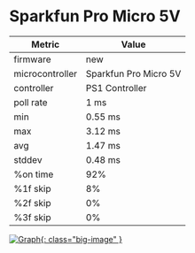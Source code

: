 # Sparkfun Pro Micro 5V

| Metric          | Value          |
| --------------- | -------------- |
| firmware        | new            |
| microcontroller | Sparkfun Pro Micro 5V |
| controller      | PS1 Controller |
| poll rate       | 1 ms           |
| min             | 0.55 ms        |
| max             | 3.12 ms        |
| avg             | 1.47 ms        |
| stddev          | 0.48 ms        |
| %on time        | 92%            |
| %1f skip        | 8%             |
| %2f skip        | 0%             |
| %3f skip        | 0%             |

[![Graph](../../assets/images/results/santroller_ps1_micro_5v.png){: class="big-image" }](../../assets/images/results/santroller_ps1_micro_5v.png)
